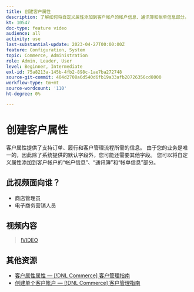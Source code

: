 ```yaml
---
title: 创建客户属性
description: 了解如何将自定义属性添加到客户帐户的帐户信息、通讯簿和帐单信息部分。
kt: 10547
doc-type: feature video
audience: all
activity: use
last-substantial-update: 2023-04-27T00:00:00Z
feature: Configuration, System
topic: Commerce, Administration
role: Admin, Leader, User
level: Beginner, Intermediate
exl-id: 75a8213a-145b-4fb2-898c-1ae7ba272748
source-git-commit: 404d2708a6d540d6fb19a33afb20726356cd8000
workflow-type: tm+mt
source-wordcount: '110'
ht-degree: 0%

---
```


# 创建客户属性

客户属性提供了支持订单、履行和客户管理流程所需的信息。 由于您的业务是唯一的，因此除了系统提供的默认字段外，您可能还需要其他字段。 您可以将自定义属性添加到客户帐户的“帐户信息”、“通讯簿”和“帐单信息”部分。

## 此视频面向谁？

- 商店管理员
- 电子商务营销人员

## 视频内容

>[!VIDEO](https://video.tv.adobe.com/v/343661?quality=12&learn=on)

## 其他资源

- [客户属性属性 —  [!DNL Commerce] 客户管理指南](https://experienceleague.adobe.com/docs/commerce-admin/customers/customer-accounts/attributes/attribute-properties.html)
- [创建单个客户帐户 —  [!DNL Commerce] 客户管理指南](https://experienceleague.adobe.com/docs/commerce-admin/customers/customer-accounts/account-create.html)
